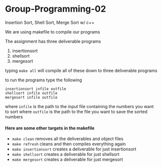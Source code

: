 # Group-Programming-02
Insertion Sort, Shell Sort, Merge Sort w/ c++

We are using makefile to compile our programs

The assignment has three deliverable programs

1. insertionsort
2. shellsort
3. mergesort

typing `make all` will compile all of these down to three deliverable programs

to run the programs type the following

```
insertionsort infile outfile
shellsort infile outfile
mergesort infile outfile
```
where `infile` is the path to the input file containing the numbers you want to sort
where `outfile` is the path to the file you want to save the sorted numbers

#### Here are some other targets in the makefile

* `make clean` removes all the deliverables and object files
* `make refresh` cleans and then compiles everything again
* `make insertionsort` creates a deliverable for just insertionsort
* `make shellsort` creates a deliverable for just shellsort
* `make mergesort` creates a deliverable for just mergesort
